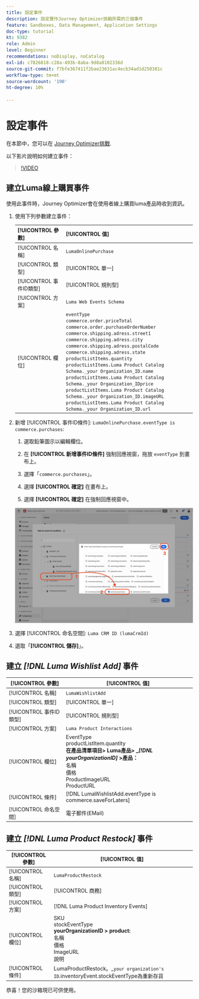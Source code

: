 ```yaml
---
title: 設定事件
description: 設定實作Journey Optimizer挑戰所需的三個事件
feature: Sandboxes, Data Management, Application Settings
doc-type: tutorial
kt: 9382
role: Admin
level: Beginner
recommendations: noDisplay, noCatalog
exl-id: c7826818-c28a-493b-8aba-9d8a8102336d
source-git-commit: f7bfe367411f2bae23631ac4ecb34ad1d250381c
workflow-type: tm+mt
source-wordcount: '190'
ht-degree: 10%

---
```


# 設定事件

在本節中，您可以在 [Journey Optimizer挑戰](/help/challenges/introduction-and-prerequisites.md).

以下影片說明如何建立事件：

>[!VIDEO](https://video.tv.adobe.com/v/336253?quality=12)

## 建立Luma線上購買事件

使用此事件時，Journey Optimizer會在使用者線上購買luma產品時收到資訊。

1. 使用下列參數建立事件：

   | [!UICONTROL 參數] | [!UICONTROL 值] |
   |-------------|-----------|
   | [!UICONTROL 名稱] | `LumaOnlinePurchase` |
   | [!UICONTROL 類型] | [!UICONTROL 單一] |
   | [!UICONTROL 事件ID類型] | [!UICONTROL 規則型] |
   | [!UICONTROL 方案] | `Luma Web Events Schema` |
   | [!UICONTROL 欄位] | `eventType` <br>`commerce.order.priceTotal`<br>`commerce.order.purchaseOrderNumber`<br>`commerce.shipping.adress.street1`<br>`commerce.shipping.adress.city`<br>`commerce.shipping.adress.postalCode`<br>`commerce.shipping.adress.state`<br>`productListItems.quantity`<br>`productListItems.Luma Product Catalog Schema._your Organization_ID.name`<br>`productListItems.Luma Product Catalog Schema._your Organization_IDprice`<br>`productListItems.Luma Product Catalog Schema._your Organization_ID.imageURL`<br>`productListItems.Luma Product Catalog Schema._your Organization_ID.url` |

1. 新增 [!UICONTROL 事件ID條件]: `LumaOnlinePurchase.eventType is commerce.purchases`:

   1. 選取鉛筆圖示以編輯欄位。

   1. 在 **[!UICONTROL 新增事件ID條件]** 強制回應視窗，拖放 `eventType` 到畫布上。
   1. 選擇「`commerce.purchases`」。
   1. 選擇 **[!UICONTROL 確定]** 在畫布上。
   1. 選擇 **[!UICONTROL 確定]** 在強制回應視窗中。

   ![新增事件條件](/help/tutorial-configure-a-training-sandbox/assets/Event-lumaOnlinePurchase-condition-1.png)

1. 選擇 [!UICONTROL 命名空間]: `Luma CRM ID (lumaCrmId)`

1. 選取「**[!UICONTROL 儲存]**」。

## 建立 *[!DNL Luma Wishlist Add]* 事件

| [!UICONTROL 參數] | [!UICONTROL 值] |
|-------------|-----------|
| [!UICONTROL 名稱] | `LumaWishlistAdd` |
| [!UICONTROL 類型] | [!UICONTROL 單一] |
| [!UICONTROL 事件ID類型] | [!UICONTROL 規則型] |
| [!UICONTROL 方案] | `Luma Product Interactions` |
| [!UICONTROL 欄位] | EventType<br>productListItem.quantity<br><b>在產品清單項目> Luma產品> _*[!DNL yourOrganizationID]* >產品：</b> <br>名稱<br>價格<br> ProductImageURL<br>ProductURL |
| [!UICONTROL 條件] | [!DNL LumaWishlistAdd.eventType is commerce.saveForLaters] |
| [!UICONTROL 命名空間] | 電子郵件(EMail) |

## 建立 *[!DNL Luma Product Restock]* 事件

| [!UICONTROL 參數] | [!UICONTROL 值] |
|-------------|-----------|
| [!UICONTROL 名稱] | `LumaProductRestock` |
| [!UICONTROL 類型] | [!UICONTROL 商務] |
| [!UICONTROL 方案] | [!DNL Luma Product Inventory Events] |
| [!UICONTROL 欄位] | SKU <br> stockEventType<br><b> yourOrganizationID > product:</b> <br>名稱<br>價格<br> ImageURL<br>說明 |
| [!UICONTROL 條件] | LumaProductRestock。_`your organization's ID`.inventoryEvent.stockEventType為重新存貨 |

恭喜！您的沙箱現已可供使用。
